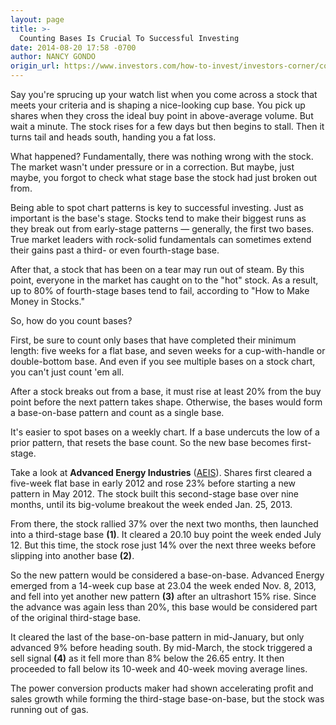 ```yaml
---
layout: page
title: >-
  Counting Bases Is Crucial To Successful Investing
date: 2014-08-20 17:58 -0700
author: NANCY GONDO
origin_url: https://www.investors.com/how-to-invest/investors-corner/counting-bases-is-crucial-to-successful-investing
---
```





Say you're sprucing up your watch list when you come across a stock that meets your criteria and is shaping a nice-looking cup base. You pick up shares when they cross the ideal buy point in above-average volume. But wait a minute. The stock rises for a few days but then begins to stall. Then it turns tail and heads south, handing you a fat loss.


What happened? Fundamentally, there was nothing wrong with the stock. The market wasn't under pressure or in a correction. But maybe, just maybe, you forgot to check what stage base the stock had just broken out from.


Being able to spot chart patterns is key to successful investing. Just as important is the base's stage. Stocks tend to make their biggest runs as they break out from early-stage patterns — generally, the first two bases. True market leaders with rock-solid fundamentals can sometimes extend their gains past a third- or even fourth-stage base.


After that, a stock that has been on a tear may run out of steam. By this point, everyone in the market has caught on to the "hot" stock. As a result, up to 80% of fourth-stage bases tend to fail, according to "How to Make Money in Stocks."


So, how do you count bases?


First, be sure to count only bases that have completed their minimum length: five weeks for a flat base, and seven weeks for a cup-with-handle or double-bottom base. And even if you see multiple bases on a stock chart, you can't just count 'em all.


After a stock breaks out from a base, it must rise at least 20% from the buy point before the next pattern takes shape. Otherwise, the bases would form a base-on-base pattern and count as a single base.


It's easier to spot bases on a weekly chart. If a base undercuts the low of a prior pattern, that resets the base count. So the new base becomes first-stage.


Take a look at **Advanced Energy Industries** ([AEIS](https://research.investors.com/quote.aspx?symbol=AEIS)). Shares first cleared a five-week flat base in early 2012 and rose 23% before starting a new pattern in May 2012. The stock built this second-stage base over nine months, until its big-volume breakout the week ended Jan. 25, 2013.


From there, the stock rallied 37% over the next two months, then launched into a third-stage base **(1)**. It cleared a 20.10 buy point the week ended July 12. But this time, the stock rose just 14% over the next three weeks before slipping into another base **(2)**.


So the new pattern would be considered a base-on-base. Advanced Energy emerged from a 14-week cup base at 23.04 the week ended Nov. 8, 2013, and fell into yet another new pattern **(3)** after an ultrashort 15% rise. Since the advance was again less than 20%, this base would be considered part of the original third-stage base.


It cleared the last of the base-on-base pattern in mid-January, but only advanced 9% before heading south. By mid-March, the stock triggered a sell signal **(4)** as it fell more than 8% below the 26.65 entry. It then proceeded to fall below its 10-week and 40-week moving average lines.


The power conversion products maker had shown accelerating profit and sales growth while forming the third-stage base-on-base, but the stock was running out of gas.




